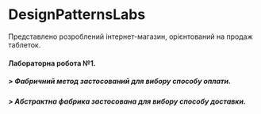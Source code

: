 # DesignPatternsLabs

Представлено розроблений інтернет-магазин, орієнтований на продаж таблеток.

#### **Лабораторна робота №1.** 	
##### > Фабричний метод застосований для вибору способу оплати.
##### > Абстрактна фабрика застосована для вибору способу доставки.
  
